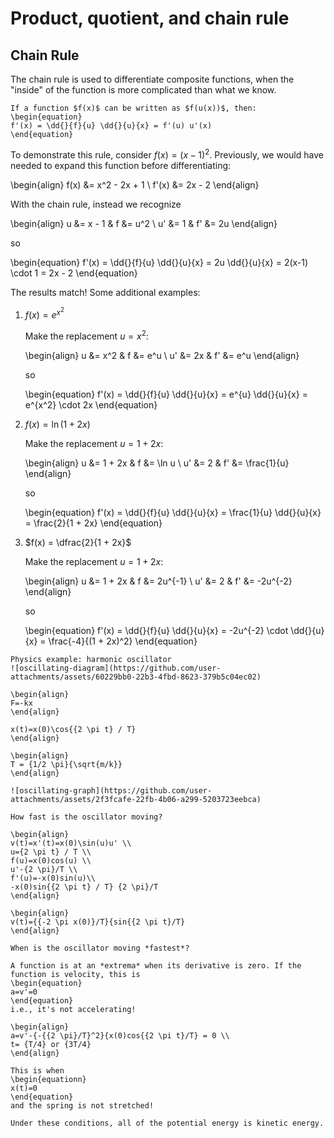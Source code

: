 # Product, quotient, and chain rule

## Chain Rule

The chain rule is used to differentiate composite functions, when the "inside"
of the function is more complicated than what we know.

```{topic} Chain rule
If a function $f(x)$ can be written as $f(u(x))$, then:
\begin{equation}
f'(x) = \dd{}{f}{u} \dd{}{u}{x} = f'(u) u'(x)
\end{equation}
```

To demonstrate this rule, consider $f(x) = (x-1)^2$. Previously, we would have
needed to expand this function before differentiating:

\begin{align}
f(x) &= x^2 - 2x + 1 \\
f'(x) &= 2x - 2
\end{align}

With the chain rule, instead we recognize

\begin{align}
u &= x - 1  &  f &= u^2 \\
u' &= 1  &  f' &= 2u
\end{align}

so

\begin{equation}
f'(x) = \dd{}{f}{u} \dd{}{u}{x} = 2u \dd{}{u}{x} = 2(x-1) \cdot 1 = 2x - 2
\end{equation}

The results match! Some additional examples:

1. $f(x) = e^{x^2}$

   Make the replacement $u = x^2$:

   \begin{align}
   u &= x^2  &  f &= e^u \\
   u' &= 2x  &  f' &= e^u
   \end{align}

   so

   \begin{equation}
   f'(x) = \dd{}{f}{u} \dd{}{u}{x} = e^{u} \dd{}{u}{x} = e^{x^2} \cdot 2x
   \end{equation}

2. $f(x) = \ln(1 + 2x)$

   Make the replacement $u = 1+2x$:

   \begin{align}
   u &= 1 + 2x  & f &= \ln u \\
   u' &= 2  &  f' &= \frac{1}{u}
   \end{align}

   so

   \begin{equation}
   f'(x) = \dd{}{f}{u} \dd{}{u}{x} = \frac{1}{u} \dd{}{u}{x} = \frac{2}{1 + 2x}
   \end{equation}

3. $f(x) = \dfrac{2}{1 + 2x}$

   Make the replacement $u = 1+2x$:

   \begin{align}
   u &= 1 + 2x  & f &= 2u^{-1} \\
   u' &= 2  &  f' &= -2u^{-2}
   \end{align}

   so

   \begin{equation}
   f'(x) = \dd{}{f}{u} \dd{}{u}{x} = -2u^{-2} \cdot \dd{}{u}{x} =
     \frac{-4}{(1 + 2x)^2}
   \end{equation}

```{example}
Physics example: harmonic oscillator
![oscillating-diagram](https://github.com/user-attachments/assets/60229bb0-22b3-4fbd-8623-379b5c04ec02)

\begin{align}
F=-kx
\end{align}

x(t)=x(0)\cos{{2 \pi t} / T} 
\end{align}

\begin{align}
T = {1/2 \pi}{\sqrt{m/k}}
\end{align}

![oscillating-graph](https://github.com/user-attachments/assets/2f3fcafe-22fb-4b06-a299-5203723eebca)

How fast is the oscillator moving?

\begin{align}
v(t)=x'(t)=x(0)\sin(u)u' \\
u={2 \pi t} / T \\
f(u)=x(0)cos(u) \\
u'-{2 \pi}/T \\
f'(u)=-x(0)sin(u)\\
-x(0)sin{{2 \pi t} / T} {2 \pi}/T
\end{align}

\begin{align}
v(t)={{-2 \pi x(0)}/T}{sin{{2 \pi t}/T}
\end{align}

When is the oscillator moving *fastest*?

A function is at an *extrema* when its derivative is zero. If the function is velocity, this is
\begin{equation}
a=v'=0
\end{equation}
i.e., it's not accelerating!

\begin{align}
a=v'-{-{{2 \pi}/T}^2}{x(0)cos{{2 \pi t}/T} = 0 \\
t= {T/4} or {3T/4}
\end{align}

This is when
\begin{equationn}
x(t)=0  
\end{equation}
and the spring is not stretched!

Under these conditions, all of the potential energy is kinetic energy. 
```
